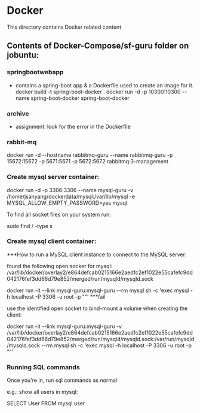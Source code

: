 # Docker
This directory contains Docker related content

## Contents of Docker-Compose/sf-guru folder on jobuntu:
### springbootwebapp 
- contains a spring-boot app & a Dockerfile used to create an image for it.
docker build -t spring-boot-docker .
docker run -d -p 10300:10300 --name spring-boot-docker spring-boot-docker 

### archive
- assignment: look for the error in the Dockerfile 

### rabbit-mq
docker run -d --hostname rabbitmq-guru --name rabbitmq-guru -p 15672:15672 -p 5671:5671 -p 5672:5672 rabbitmq:3-management 


### Create mysql server container:
docker run -d -p 3306:3306 --name mysql-guru -v /home/jsanyang/dockerdata/mysql:/var/lib/mysql  -e  MYSQL_ALLOW_EMPTY_PASSWORD=yes mysql


To find all socket files on your system run:

sudo find / -type s


### Create mysql client container:
***How to run a MySQL client instance to connect to the MySQL server:

found the following open socker for mysql:
/var/lib/docker/overlay2/e864defcab0215166e2aedfc2ef1022e55cafefc9dd042176fef3dd66d79e852/merged/run/mysqld/mysqld.sock


docker run -it --link mysql-guru:mysql-guru --rm mysql sh -c 'exec mysql -h localhost -P 3306 -u root -p ""'  ***fail

use the identified open socket to bind-mount a volume when creating the client:

docker run -it --link mysql-guru:mysql-guru -v /var/lib/docker/overlay2/e864defcab0215166e2aedfc2ef1022e55cafefc9dd042176fef3dd66d79e852/merged/run/mysqld/mysqld.sock:/var/run/mysqld/mysqld.sock --rm mysql sh -c 'exec mysql -h localhost -P 3306 -u root -p ""'


### Running SQL commands
Once you're in, run sql commands as normal

e.g.: show all users in mysql:

SELECT User FROM mysql.user



